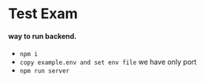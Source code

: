 # Test Exam


#### way to run backend.

- `npm i `
- `copy example.env and set env file` we have only port
- `npm run server`

